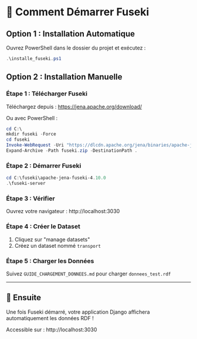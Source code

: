 # 🚀 Comment Démarrer Fuseki

## Option 1 : Installation Automatique

Ouvrez PowerShell dans le dossier du projet et exécutez :

```powershell
.\installe_fuseki.ps1
```

## Option 2 : Installation Manuelle

### Étape 1 : Télécharger Fuseki

Téléchargez depuis : https://jena.apache.org/download/

Ou avec PowerShell :

```powershell
cd C:\
mkdir fuseki -Force
cd fuseki
Invoke-WebRequest -Uri "https://dlcdn.apache.org/jena/binaries/apache-jena-fuseki-4.10.0.zip" -OutFile "fuseki.zip"
Expand-Archive -Path fuseki.zip -DestinationPath .
```

### Étape 2 : Démarrer Fuseki

```powershell
cd C:\fuseki\apache-jena-fuseki-4.10.0
.\fuseki-server
```

### Étape 3 : Vérifier

Ouvrez votre navigateur : http://localhost:3030

### Étape 4 : Créer le Dataset

1. Cliquez sur "manage datasets"
2. Créez un dataset nommé `transport`

### Étape 5 : Charger les Données

Suivez `GUIDE_CHARGEMENT_DONNEES.md` pour charger `donnees_test.rdf`

---

## 🎯 Ensuite

Une fois Fuseki démarré, votre application Django affichera automatiquement les données RDF !

Accessible sur : http://localhost:3030


